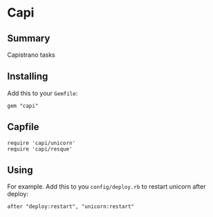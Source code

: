 # Capi

## Summary

Capistrano tasks

## Installing

Add this to your `Gemfile`:

    gem "capi"

## Capfile

    require 'capi/unicorn'
    require 'capi/resque'

## Using

For example.
Add this to you `config/deploy.rb` to restart unicorn after deploy:
    
    after "deploy:restart", "unicorn:restart"
